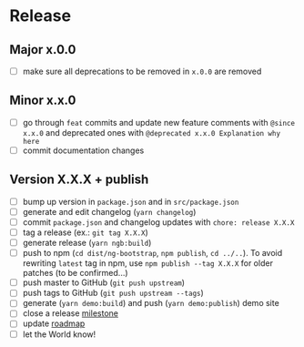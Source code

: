# Release

## Major x.0.0
* [ ] make sure all deprecations to be removed in `x.0.0` are removed

## Minor x.x.0
* [ ] go through `feat` commits and update new feature comments with `@since x.x.0` and deprecated ones with `@deprecated x.x.0 Explanation why here`
* [ ] commit documentation changes

## Version X.X.X + publish

* [ ] bump up version in `package.json` and in `src/package.json`
* [ ] generate and edit changelog (`yarn changelog`)
* [ ] commit `package.json` and changelog updates with `chore: release X.X.X`
* [ ] tag a release (ex.: `git tag X.X.X`)
* [ ] generate release (`yarn ngb:build`)
* [ ] push to npm (`cd dist/ng-bootstrap`, `npm publish`, `cd ../..`). To avoid rewriting `latest` tag in npm, use `npm publish --tag X.X.X` for older patches (to be confirmed...)
* [ ] push master to GitHub (`git push upstream`)
* [ ] push tags to GitHub (`git push upstream --tags`)
* [ ] generate (`yarn demo:build`) and push (`yarn demo:publish`) demo site 
* [ ] close a release [milestone](https://github.com/ng-bootstrap/ng-bootstrap/milestones)
* [ ] update [roadmap](https://github.com/ng-bootstrap/ng-bootstrap/wiki/Roadmap)
* [ ] let the World know!